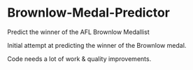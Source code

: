 # Brownlow-Medal-Predictor
Predict the winner of the AFL Brownlow Medallist

Initial attempt at predicting the winner of the Brownlow medal.

Code needs a lot of work & quality improvements.
